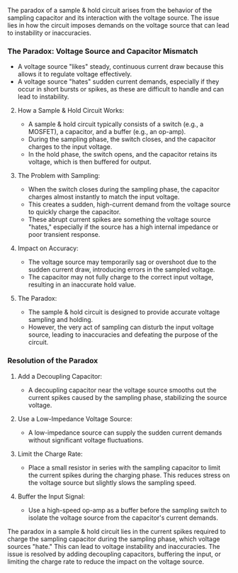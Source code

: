 The paradox of a sample & hold circuit arises from the behavior of the sampling capacitor and its interaction with the voltage source. The issue lies in how the circuit imposes demands on the voltage source that can lead to instability or inaccuracies.

### The Paradox: Voltage Source and Capacitor Mismatch

   - A voltage source "likes" steady, continuous current draw because this allows it to regulate voltage effectively.
   - A voltage source "hates" sudden current demands, especially if they occur in short bursts or spikes, as these are difficult to handle and can lead to instability.

2. How a Sample & Hold Circuit Works:
   - A sample & hold circuit typically consists of a switch (e.g., a MOSFET), a capacitor, and a buffer (e.g., an op-amp).
   - During the sampling phase, the switch closes, and the capacitor charges to the input voltage.
   - In the hold phase, the switch opens, and the capacitor retains its voltage, which is then buffered for output.

3. The Problem with Sampling:
   - When the switch closes during the sampling phase, the capacitor charges almost instantly to match the input voltage.
   - This creates a sudden, high-current demand from the voltage source to quickly charge the capacitor.
   - These abrupt current spikes are something the voltage source "hates," especially if the source has a high internal impedance or poor transient response.

4. Impact on Accuracy:
   - The voltage source may temporarily sag or overshoot due to the sudden current draw, introducing errors in the sampled voltage.
   - The capacitor may not fully charge to the correct input voltage, resulting in an inaccurate hold value.

5. The Paradox:
   - The sample & hold circuit is designed to provide accurate voltage sampling and holding.
   - However, the very act of sampling can disturb the input voltage source, leading to inaccuracies and defeating the purpose of the circuit.

### Resolution of the Paradox

1. Add a Decoupling Capacitor:
   - A decoupling capacitor near the voltage source smooths out the current spikes caused by the sampling phase, stabilizing the source voltage.

2. Use a Low-Impedance Voltage Source:
   - A low-impedance source can supply the sudden current demands without significant voltage fluctuations.

3. Limit the Charge Rate:
   - Place a small resistor in series with the sampling capacitor to limit the current spikes during the charging phase. This reduces stress on the voltage source but slightly slows the sampling speed.

4. Buffer the Input Signal:
   - Use a high-speed op-amp as a buffer before the sampling switch to isolate the voltage source from the capacitor's current demands.

The paradox in a sample & hold circuit lies in the current spikes required to charge the sampling capacitor during the sampling phase, which voltage sources "hate." This can lead to voltage instability and inaccuracies. The issue is resolved by adding decoupling capacitors, buffering the input, or limiting the charge rate to reduce the impact on the voltage source.
